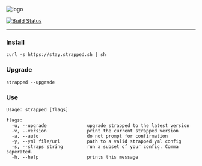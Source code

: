![logo](https://raw.githubusercontent.com/azohra/strapped/master/img/logo-black.png)

[![Build Status](https://travis-ci.org/azohra/strapped.svg?branch=master)](https://travis-ci.org/azohra/strapped)

--- 

### Install
```console
curl -s https://stay.strapped.sh | sh
```
### Upgrade
```console
strapped --upgrade
```
### Use
```console
Usage: strapped [flags]

flags:
  -u, --upgrade               upgrade strapped to the latest version
  -v, --version               print the current strapped version
  -a, --auto                  do not prompt for confirmation
  -y, --yml file/url          path to a valid strapped yml config
  -s, --straps string         run a subset of your config. Comma seperated.
  -h, --help                  prints this message
```
